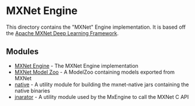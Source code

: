 # MXNet Engine

This directory contains the "MXNet" Engine implementation.
It is based off the [Apache MXNet Deep Learning Framework](https://mxnet.apache.org/).

## Modules

- [MXNet Engine](mxnet-engine) - The MXNet Engine implementation
- [MXNet Model Zoo](mxnet-model-zoo) - A ModelZoo containing models exported from MXNet
- [native](native) - A utility module for building the mxnet-native jars containing the native binaries
- [jnarator](jnarator) - A utility module used by the MxEngine to call the MXNet C API
